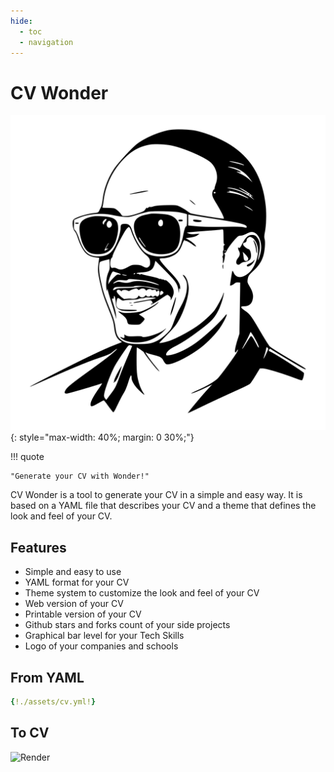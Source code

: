 ```yaml
---
hide:
  - toc
  - navigation
---
```

# CV Wonder

![CV Wonder](./logo.svg){: style="max-width: 40%; margin: 0 30%;"}

!!! quote

    "Generate your CV with Wonder!"

CV Wonder is a tool to generate your CV in a simple and easy way.
It is based on a YAML file that describes your CV and a theme that defines the look and feel of your CV.

## Features

- Simple and easy to use
- YAML format for your CV
- Theme system to customize the look and feel of your CV
- Web version of your CV
- Printable version of your CV
- Github stars and forks count of your side projects
- Graphical bar level for your Tech Skills
- Logo of your companies and schools

## From YAML

```yaml
{!./assets/cv.yml!}
```

## To CV

  ![Render](./themes/theme-default.png)
